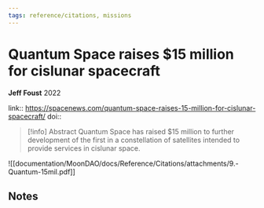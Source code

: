 ```yaml
---
tags: reference/citations, missions
---
```

# Quantum Space raises $15 million for cislunar spacecraft

**Jeff Foust**
2022

link:: https://spacenews.com/quantum-space-raises-15-million-for-cislunar-spacecraft/
doi:: 

> [!info] Abstract
> Quantum Space has raised $15 million to further development of the first in a constellation of satellites intended to provide services in cislunar space.


![[documentation/MoonDAO/docs/Reference/Citations/attachments/9.-Quantum-15mil.pdf]]
## Notes

